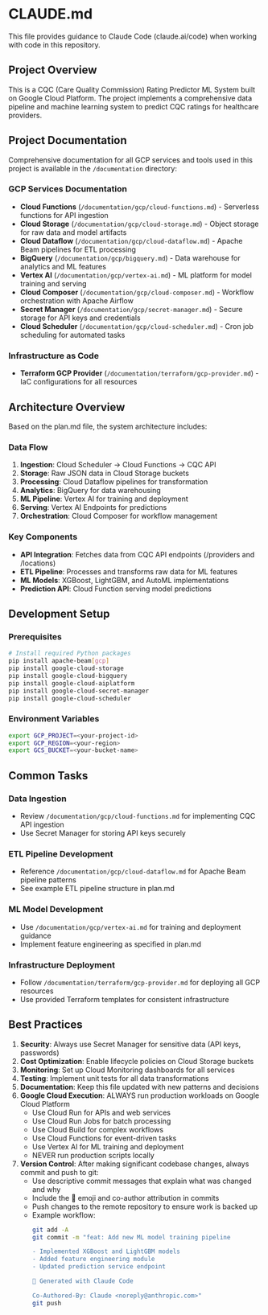 # CLAUDE.md

This file provides guidance to Claude Code (claude.ai/code) when working with code in this repository.

## Project Overview

This is a CQC (Care Quality Commission) Rating Predictor ML System built on Google Cloud Platform. The project implements a comprehensive data pipeline and machine learning system to predict CQC ratings for healthcare providers.

## Project Documentation

Comprehensive documentation for all GCP services and tools used in this project is available in the `/documentation` directory:

### GCP Services Documentation
- **Cloud Functions** (`/documentation/gcp/cloud-functions.md`) - Serverless functions for API ingestion
- **Cloud Storage** (`/documentation/gcp/cloud-storage.md`) - Object storage for raw data and model artifacts
- **Cloud Dataflow** (`/documentation/gcp/cloud-dataflow.md`) - Apache Beam pipelines for ETL processing
- **BigQuery** (`/documentation/gcp/bigquery.md`) - Data warehouse for analytics and ML features
- **Vertex AI** (`/documentation/gcp/vertex-ai.md`) - ML platform for model training and serving
- **Cloud Composer** (`/documentation/gcp/cloud-composer.md`) - Workflow orchestration with Apache Airflow
- **Secret Manager** (`/documentation/gcp/secret-manager.md`) - Secure storage for API keys and credentials
- **Cloud Scheduler** (`/documentation/gcp/cloud-scheduler.md`) - Cron job scheduling for automated tasks

### Infrastructure as Code
- **Terraform GCP Provider** (`/documentation/terraform/gcp-provider.md`) - IaC configurations for all resources

## Architecture Overview

Based on the plan.md file, the system architecture includes:

### Data Flow
1. **Ingestion**: Cloud Scheduler → Cloud Functions → CQC API
2. **Storage**: Raw JSON data in Cloud Storage buckets
3. **Processing**: Cloud Dataflow pipelines for transformation
4. **Analytics**: BigQuery for data warehousing
5. **ML Pipeline**: Vertex AI for training and deployment
6. **Serving**: Vertex AI Endpoints for predictions
7. **Orchestration**: Cloud Composer for workflow management

### Key Components
- **API Integration**: Fetches data from CQC API endpoints (/providers and /locations)
- **ETL Pipeline**: Processes and transforms raw data for ML features
- **ML Models**: XGBoost, LightGBM, and AutoML implementations
- **Prediction API**: Cloud Function serving model predictions

## Development Setup

### Prerequisites
```bash
# Install required Python packages
pip install apache-beam[gcp]
pip install google-cloud-storage
pip install google-cloud-bigquery
pip install google-cloud-aiplatform
pip install google-cloud-secret-manager
pip install google-cloud-scheduler
```

### Environment Variables
```bash
export GCP_PROJECT=<your-project-id>
export GCP_REGION=<your-region>
export GCS_BUCKET=<your-bucket-name>
```

## Common Tasks

### Data Ingestion
- Review `/documentation/gcp/cloud-functions.md` for implementing CQC API ingestion
- Use Secret Manager for storing API keys securely

### ETL Pipeline Development
- Reference `/documentation/gcp/cloud-dataflow.md` for Apache Beam pipeline patterns
- See example ETL pipeline structure in plan.md

### ML Model Development
- Use `/documentation/gcp/vertex-ai.md` for training and deployment guidance
- Implement feature engineering as specified in plan.md

### Infrastructure Deployment
- Follow `/documentation/terraform/gcp-provider.md` for deploying all GCP resources
- Use provided Terraform templates for consistent infrastructure

## Best Practices

1. **Security**: Always use Secret Manager for sensitive data (API keys, passwords)
2. **Cost Optimization**: Enable lifecycle policies on Cloud Storage buckets
3. **Monitoring**: Set up Cloud Monitoring dashboards for all services
4. **Testing**: Implement unit tests for all data transformations
5. **Documentation**: Keep this file updated with new patterns and decisions
6. **Google Cloud Execution**: ALWAYS run production workloads on Google Cloud Platform
   - Use Cloud Run for APIs and web services
   - Use Cloud Run Jobs for batch processing
   - Use Cloud Build for complex workflows
   - Use Cloud Functions for event-driven tasks
   - Use Vertex AI for ML training and deployment
   - NEVER run production scripts locally
7. **Version Control**: After making significant codebase changes, always commit and push to git:
   - Use descriptive commit messages that explain what was changed and why
   - Include the 🤖 emoji and co-author attribution in commits
   - Push changes to the remote repository to ensure work is backed up
   - Example workflow:
     ```bash
     git add -A
     git commit -m "feat: Add new ML model training pipeline
     
     - Implemented XGBoost and LightGBM models
     - Added feature engineering module
     - Updated prediction service endpoint
     
     🤖 Generated with Claude Code
     
     Co-Authored-By: Claude <noreply@anthropic.com>"
     git push
     ```